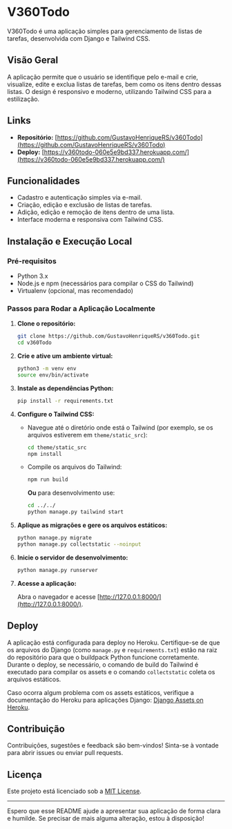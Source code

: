 # V360Todo

V360Todo é uma aplicação simples para gerenciamento de listas de tarefas, desenvolvida com Django e Tailwind CSS.

## Visão Geral

A aplicação permite que o usuário se identifique pelo e-mail e crie, visualize, edite e exclua listas de tarefas, bem como os itens dentro dessas listas. O design é responsivo e moderno, utilizando Tailwind CSS para a estilização.

## Links

- **Repositório:** [https://github.com/GustavoHenriqueRS/v360Todo](https://github.com/GustavoHenriqueRS/v360Todo)
- **Deploy:** [https://v360todo-060e5e9bd337.herokuapp.com/](https://v360todo-060e5e9bd337.herokuapp.com/)

## Funcionalidades

- Cadastro e autenticação simples via e-mail.
- Criação, edição e exclusão de listas de tarefas.
- Adição, edição e remoção de itens dentro de uma lista.
- Interface moderna e responsiva com Tailwind CSS.

## Instalação e Execução Local

### Pré-requisitos

- Python 3.x
- Node.js e npm (necessários para compilar o CSS do Tailwind)
- Virtualenv (opcional, mas recomendado)

### Passos para Rodar a Aplicação Localmente

1. **Clone o repositório:**

   ```bash
   git clone https://github.com/GustavoHenriqueRS/v360Todo.git
   cd v360Todo
   ```

2. **Crie e ative um ambiente virtual:**

   ```bash
   python3 -m venv env
   source env/bin/activate
   ```

3. **Instale as dependências Python:**

   ```bash
   pip install -r requirements.txt
   ```

4. **Configure o Tailwind CSS:**

   - Navegue até o diretório onde está o Tailwind (por exemplo, se os arquivos estiverem em `theme/static_src`):

     ```bash
     cd theme/static_src
     npm install
     ```

   - Compile os arquivos do Tailwind:

     ```bash
     npm run build
     ```
     
     **Ou** para desenvolvimento use:
     
     ```bash
     cd ../../
     python manage.py tailwind start
     ```
     
5. **Aplique as migrações e gere os arquivos estáticos:**

   ```bash
   python manage.py migrate
   python manage.py collectstatic --noinput
   ```

6. **Inicie o servidor de desenvolvimento:**

   ```bash
   python manage.py runserver
   ```

7. **Acesse a aplicação:**

   Abra o navegador e acesse [http://127.0.0.1:8000/](http://127.0.0.1:8000/).

## Deploy

A aplicação está configurada para deploy no Heroku. Certifique-se de que os arquivos do Django (como `manage.py` e `requirements.txt`) estão na raiz do repositório para que o buildpack Python funcione corretamente.  
Durante o deploy, se necessário, o comando de build do Tailwind é executado para compilar os assets e o comando `collectstatic` coleta os arquivos estáticos.

Caso ocorra algum problema com os assets estáticos, verifique a documentação do Heroku para aplicações Django: [Django Assets on Heroku](https://devcenter.heroku.com/articles/django-assets).

## Contribuição

Contribuições, sugestões e feedback são bem-vindos! Sinta-se à vontade para abrir issues ou enviar pull requests.

## Licença

Este projeto está licenciado sob a [MIT License](LICENSE).

---

Espero que esse README ajude a apresentar sua aplicação de forma clara e humilde. Se precisar de mais alguma alteração, estou à disposição!
